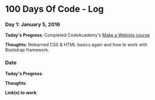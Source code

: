 # 100 Days Of Code - Log

### Day 1: January 5, 2016

**Today's Progress**: Completed CodeAcademy's [Make a Webiste course](https://www.codecademy.com/learn/make-a-website)

**Thoughts:** Relearned CSS & HTML basics again and how to work with Bootstrap framework.


### Date

**Today's Progress**: 

**Thoughts**:

**Link(s) to work**:
